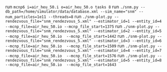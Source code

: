 run `mcnp6 i=air_heu_50.i o=air_heu_50.o tasks 8`
run `./snm.py --db_path=/home/simulator/data/database.xml --sim_name="snm" --num_particles=1e11 --threads=8`
run `./snm-plot.py --rendezvous_file="snm_rendezvous_5.xml" --estimator_id=1 --entity_id=4 --mcnp_file=air_heu_50.io --mcnp_file_start=1375`
run `./snm-plot.py --rendezvous_file="snm_rendezvous_5.xml" --estimator_id=2 --entity_id=5 --mcnp_file=air_heu_50.io  --mcnp_file_start=1442`
run `./snm-plot.py --rendezvous_file="snm_rendezvous_5.xml" --estimator_id=3 --entity_id=6 --mcnp_file=air_heu_50.io  --mcnp_file_start=1509`
run `./snm-plot.py --rendezvous_file="snm_rendezvous_5.xml" --estimator_id=4 --entity_id=7 --mcnp_file=air_heu_50.io  --mcnp_file_start=1576`
run `./snm-plot.py --rendezvous_file="snm_rendezvous_5.xml" --estimator_id=5 --entity_id=8 --mcnp_file=air_heu_50.io  --mcnp_file_start=1643`